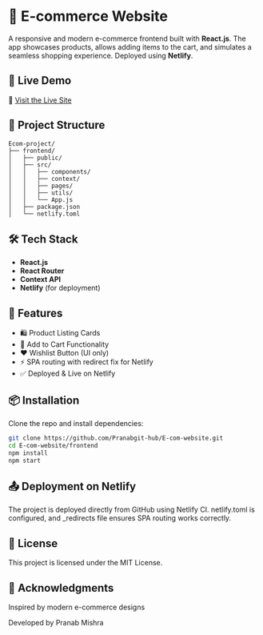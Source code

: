 # 🛒 E-commerce Website

A responsive and modern e-commerce frontend built with **React.js**. The app showcases products, allows adding items to the cart, and simulates a seamless shopping experience. Deployed using **Netlify**.

## 🚀 Live Demo

🔗 [Visit the Live Site](https://grand-quokka-ee64f3.netlify.app)

## 📂 Project Structure
```text
Ecom-project/
├── frontend/
│   ├── public/
│   ├── src/
│   │   ├── components/
│   │   ├── context/
│   │   ├── pages/
│   │   ├── utils/
│   │   └── App.js
│   ├── package.json
│   └── netlify.toml

```

## 🛠️ Tech Stack

- **React.js**
- **React Router**
- **Context API**
- **Netlify** (for deployment)

## 🔧 Features

- 🛍️ Product Listing Cards
- 🛒 Add to Cart Functionality
- ❤️ Wishlist Button (UI only)
- ⚡ SPA routing with redirect fix for Netlify
- ✅ Deployed & Live on Netlify

## 📦 Installation

Clone the repo and install dependencies:

```bash
git clone https://github.com/Pranabgit-hub/E-com-website.git
cd E-com-website/frontend
npm install
npm start
```
## 📤 Deployment on Netlify
The project is deployed directly from GitHub using Netlify CI. netlify.toml is configured, and _redirects file ensures SPA routing works correctly.

## 📝 License
This project is licensed under the MIT License.

## 🙌 Acknowledgments
Inspired by modern e-commerce designs

Developed by Pranab Mishra
